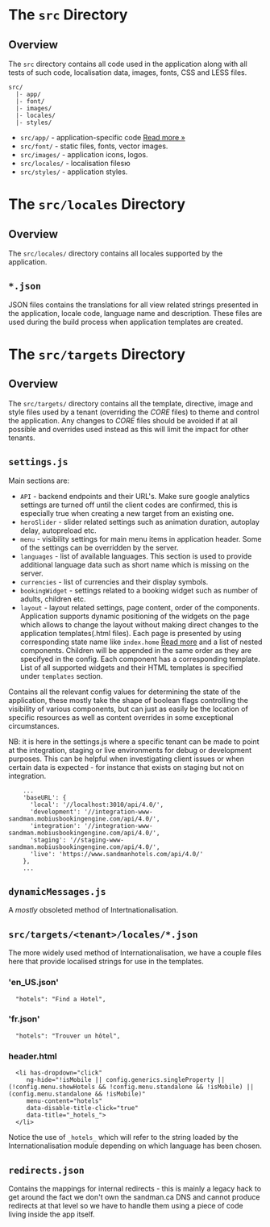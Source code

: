 # The `src` Directory

## Overview

The `src` directory contains all code used in the application along with all
tests of such code, localisation data, images, fonts, CSS and LESS files.

```
src/
  |- app/
  |- font/
  |- images/
  |- locales/
  |- styles/
```

- `src/app/` - application-specific code [Read more &raquo;](app/README.md)
- `src/font/` - static files, fonts, vector images.
- `src/images/` - application icons, logos.
- `src/locales/` - localisation filesю
- `src/styles/` - application styles.


# The `src/locales` Directory

## Overview

The `src/locales/` directory contains all locales supported by the application.


## `*.json`

JSON files contains the translations for all view related strings presented in the application, locale code, language name and description. These files are used during the build process when application templates are created.

# The `src/targets` Directory

## Overview

The `src/targets/` directory contains all the template, directive, image and style files used by a tenant (overriding the *CORE* files) to theme and control the application.
Any changes to *CORE* files should be avoided if at all possible and overrides used instead as this will limit the impact for other tenants.

## `settings.js`
 
Main sections are:
 
 * `API` - backend endpoints and their URL's. Make sure google analytics settings are turned off until the client codes are confirmed, this is especially true when creating a new target from an existing one.
 * `heroSlider` - slider related settings such as animation duration, autoplay delay, autopreload etc.
 * `menu` - visibility settings for  main menu items in application header. Some of the settings can be overridden by the server.
 * `languages` - list of available languages.  This section is used to provide additional language data such as short name which is missing on the server.
 * `currencies` - list of currencies and their display symbols.
 * `bookingWidget` - settings related to a booking widget such as number of adults, children etc.
 * `layout` - layout related settings, page content, order of the components. Application supports dynamic positioning of the widgets on the page which allows to change the layout without making direct changes to the application templates(.html files). Each page is presented by using corresponding state name like `index.home`  [Read more](https://github.com/angular-ui/ui-router) and a list of nested components. Children will be appended in the same order as they are specifyed in the config. Each component has a corresponding template. List of all supported widgets and their HTML templates is specified under `templates` section.

Contains all the relevant config values for determining the state of the application, these mostly take the shape of boolean flags controlling the visibility of various components, but can just as easily be the location of specific resources as well as content overrides in some exceptional circumstances.
 
NB: it is here in the settings.js where a specific tenant can be made to point at the integration, staging or live environments for debug or development purposes. This can be helpful when investigating client issues or when certain data is expected - for instance that exists on staging but not on integration.
  
```
    ...
    'baseURL': {
      'local': '//localhost:3010/api/4.0/',
      'development': '//integration-www-sandman.mobiusbookingengine.com/api/4.0/',
      'integration': '//integration-www-sandman.mobiusbookingengine.com/api/4.0/',
      'staging': '//staging-www-sandman.mobiusbookingengine.com/api/4.0/',
      'live': 'https://www.sandmanhotels.com/api/4.0/'
    },
    ...
```
 
## `dynamicMessages.js`
 
A _mostly_ obsoleted method of Intertnationalisation.
 
## `src/targets/<tenant>/locales/*.json`
 
The more widely used method of Internationalisation, we have a couple files here that provide localised strings for use in the templates.
 
### 'en_US.json'
```
  "hotels": "Find a Hotel",
```
 
### 'fr.json'
```
  "hotels": "Trouver un hôtel",
```
 
### header.html
```
  <li has-dropdown="click"
     ng-hide="!isMobile || config.generics.singleProperty || (!config.menu.showHotels && !config.menu.standalone && !isMobile) || (config.menu.standalone && !isMobile)"
     menu-content="hotels"
     data-disable-title-click="true"
     data-title="_hotels_">
  </li>
```

Notice the use of `_hotels_` which will refer to the string loaded by the Internationalisation module depending on which language has been chosen.

## `redirects.json`

Contains the mappings for internal redirects - this is mainly a legacy hack to get around the fact we don't own the sandman.ca DNS and cannot produce redirects at that level so we have to handle them using a piece of code living inside the app itself.
